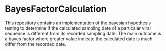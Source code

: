 # BayesFactorCalculation
This repository contains an implementation of the bayesian hypothesis testing to determine if the calculated sampling date of a particalar viral sequence is different from its recorded sampling date.
The main outcome is a bayes factor where greater value indicate the calculated date is much differ from the recorded date.


